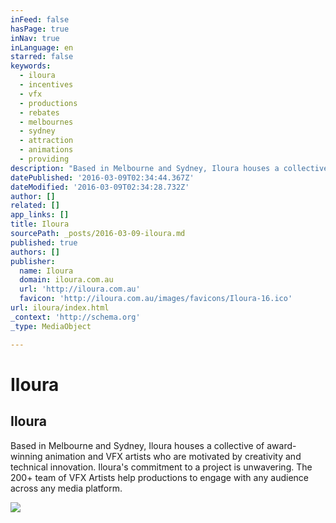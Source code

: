 ```yaml
---
inFeed: false
hasPage: true
inNav: true
inLanguage: en
starred: false
keywords:
  - iloura
  - incentives
  - vfx
  - productions
  - rebates
  - melbournes
  - sydney
  - attraction
  - animations
  - providing
description: "Based in Melbourne and Sydney, Iloura houses a collective of award-winning animation and VFX artists who are motivated by creativity and technical innovation. Iloura's commitment to a project is unwavering. The 200+ team of VFX Artists help productions to engage with any audience across any media platform."
datePublished: '2016-03-09T02:34:44.367Z'
dateModified: '2016-03-09T02:34:28.732Z'
author: []
related: []
app_links: []
title: Iloura
sourcePath: _posts/2016-03-09-iloura.md
published: true
authors: []
publisher:
  name: Iloura
  domain: iloura.com.au
  url: 'http://iloura.com.au'
  favicon: 'http://iloura.com.au/images/favicons/Iloura-16.ico'
url: iloura/index.html
_context: 'http://schema.org'
_type: MediaObject

---
```

# Iloura

<article style=""><h1>Iloura</h1><p>Based in Melbourne and Sydney, Iloura houses a collective of award-winning animation and VFX artists who are motivated by creativity and technical innovation. Iloura's commitment to a project is unwavering. The 200+ team of VFX Artists help productions to engage with any audience across any media platform.</p><img src="http://iloura.com.au/images/favicons/Iloura-200.png" /></article>